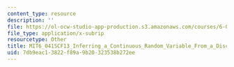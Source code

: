 ```yaml
---
content_type: resource
description: ''
file: https://ol-ocw-studio-app-production.s3.amazonaws.com/courses/6-041sc-probabilistic-systems-analysis-and-applied-probability-fall-2013/7db9eac13822f89a9b20323538b272ee_MIT6_041SCF13_Inferring_a_Continuous_Random_Variable_From_a_Discrete_Measurement_300k.srt
file_type: application/x-subrip
resourcetype: Other
title: MIT6_041SCF13_Inferring_a_Continuous_Random_Variable_From_a_Discrete_Measurement_300k.srt
uid: 7db9eac1-3822-f89a-9b20-323538b272ee
---
```

